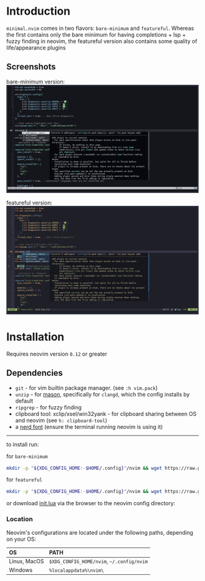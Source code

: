 # Introduction
`minimal.nvim` comes in two flavors: `bare-minimum` and `featureful`. Whereas
the first contains only the bare minimum for having completions + lsp + fuzzy
finding in neovim, the featureful version also contains some quality of
life/appearance plugins

## Screenshots

bare-minimum version:
![bare-minimum](screenshots/bare-minimum.png)

featureful version:
![featureful](screenshots/featureful.png)

# Installation
Requires neovim version `0.12` or greater

## Dependencies
- `git` - for vim builtin package manager. (see `:h vim.pack`)
- `unzip` - for [mason](https://github.com/mason-org/mason.nvim), specifically for `clangd`, which the config installs by default
- `ripgrep` - for fuzzy finding 
- clipboard tool: xclip/xsel/win32yank - for clipboard sharing between OS and neovim (see `h: clipboard-tool`)
- a [nerd font](https://www.nerdfonts.com/) (ensure the terminal running neovim is using it)

---

to install run:

for `bare-minimum`
```bash
mkdir -p "${XDG_CONFIG_HOME:-$HOME/.config}"/nvim && wget https://raw.githubusercontent.com/Hashino/minimal.nvim/refs/heads/bare-minimum/init.lua -O "${XDG_CONFIG_HOME:-$HOME/.config}"/nvim/init.lua && nvim -c ':e $MYVIMRC'
```
for `featureful`
```bash
mkdir -p "${XDG_CONFIG_HOME:-$HOME/.config}"/nvim && wget https://raw.githubusercontent.com/Hashino/minimal.nvim/refs/heads/main/init.lua -O "${XDG_CONFIG_HOME:-$HOME/.config}"/nvim/init.lua && nvim -c ':e $MYVIMRC'
```
or download [init.lua](init.lua) via the browser to the neovim config directory:

### Location
Neovim's configurations are located under the following paths, depending on your OS:

| OS | PATH |
| :- | :--- |
| Linux, MacOS | `$XDG_CONFIG_HOME/nvim`, `~/.config/nvim` |
| Windows | `%localappdata%\nvim\` |
